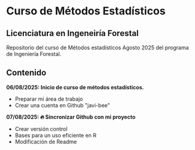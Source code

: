 # Curso de Métodos Estadísticos
## Licenciatura en Ingeneiría Forestal

Repositorio del curso de Métodos estadísticos Agosto 2025 del programa de Ingeniería Forestal.

## Contenido

**06/08/2025: Inicio de curso de métodos estadísticos.** 
  + Preparar mi área de trabajo
  + Crear una cuenta en Github "javi-bee"
  
**07/08/2025: :fire: Sincronizar Github con mi proyecto**
  + Crear versión control
  + Bases para un uso eficiente en R
  + Modificación de Readme
  